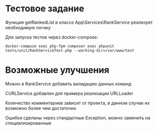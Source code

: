 Тестовое задание
============================
Функция getRankedList в классе App\Services\RankService реализует необходимую логику

Для запуска тестов через docker-compose:
~~~
docker-compose exec php-fpm composer exec phpunit tests/unit/RankServiceTest.php --working-dir=/var/www/test
~~~

Возможные улучшения
============================
Можно в RankService добавить валидацию данных команд

CURLService добавлен для примера реализации URLLoader

Количество комментариев зависит от проекта, в данном случае их возможно более чем достаточно

Ошибки сделаны через стандартные Exception, можно заменить на специализированные
